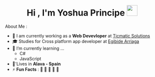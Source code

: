 <h1 align="center"><b>Hi , I'm Yoshua Principe </b><img src="https://media.giphy.com/media/hvRJCLFzcasrR4ia7z/giphy.gif" width="35"></h1>

About Me :

- 🏢 I am currently working as a **Web Devevloper** at [Ticmatic Solutions](https://www.ticmatic.es/contacto/)
- 🎓 Studies for Cross platform app developer at [Egibide Arriaga](https://www.egibide.org/campus-arriaga/)
- 🌱 I’m currently learning ...
  - C#
  - JavaScript
- 🏡'Lives in **Alava - Spain**
- ⚡ **Fun Facts** : 🍕 🏉 🏏 🎥 🚞
